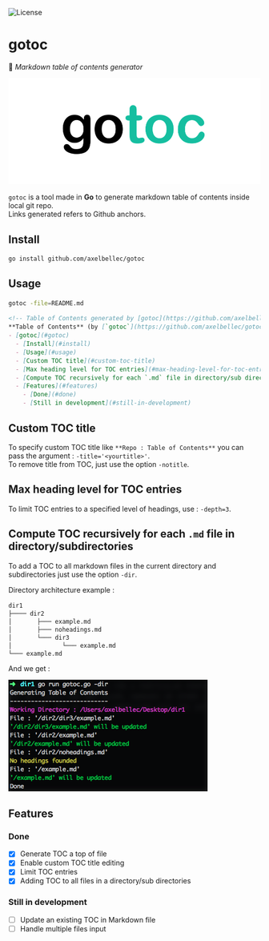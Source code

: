 
![License](http://img.shields.io/:license-mit-blue.svg)

# gotoc
:page_facing_up: _Markdown table of contents generator_

![logo_godoc](img/gotoc.png)

`gotoc` is a tool made in **Go** to generate markdown table of contents inside local git repo.  
Links generated refers to Github anchors.

## Install

```sh
go install github.com/axelbellec/gotoc
```


## Usage

```sh
gotoc -file=README.md
```

```md
<!-- Table of Contents generated by [gotoc](https://github.com/axelbellec/gotoc) -->
**Table of Contents** (by [`gotoc`](https://github.com/axelbellec/gotoc))
- [gotoc](#gotoc)
  - [Install](#install)
  - [Usage](#usage)
  - [Custom TOC title](#custom-toc-title)
  - [Max heading level for TOC entries](#max-heading-level-for-toc-entries)
  - [Compute TOC recursively for each `.md` file in directory/sub directories](#compute-toc-recursively-for-each-md-file-in-directory-sub-directories)
  - [Features](#features)
    - [Done](#done)
    - [Still in development](#still-in-development)
```

## Custom TOC title

To specify custom TOC title like `**Repo : Table of Contents**` you can pass the argument : `-title='<yourtitle>'`.  
To remove title from TOC, just use the option `-notitle`.

## Max heading level for TOC entries

To limit TOC entries to a specified level of headings, use : `-depth=3`.

## Compute TOC recursively for each `.md` file in directory/subdirectories

To add a TOC to all markdown files in the current directory and subdirectories just use the option `-dir`.  

Directory architecture example :
```
dir1
├──── dir2
│       ├─── example.md
│       ├─── noheadings.md
│       └─── dir3
│              └─── example.md
└─── example.md
```

And we get :

![logo_godoc](img/toc_all_dirs.png)

## Features

### Done

- [X] Generate TOC a top of file
- [X] Enable custom TOC title editing
- [X] Limit TOC entries
- [X] Adding TOC to all files in a directory/sub directories

### Still in development

- [ ] Update an existing TOC in Markdown file
- [ ] Handle multiple files input

